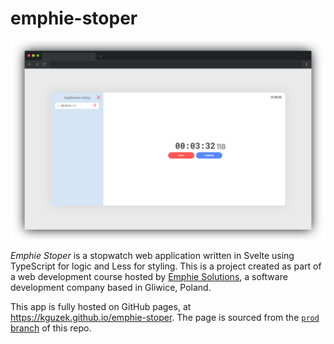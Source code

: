 # emphie-stoper

[![*Website preview*](https://github.com/kguzek/emphie-stoper/blob/images/image1.png?raw=true)](https://kguzek.github.io/emphie-stoper)

*Emphie Stoper* is a stopwatch web application written in Svelte using TypeScript for logic and Less for styling.
This is a project created as part of a web development course hosted by [Emphie Solutions](https://emphie.com/), a software development company based in Gliwice, Poland.

This app is fully hosted on GitHub pages, at https://kguzek.github.io/emphie-stoper. The page is sourced from the [`prod` branch](https://github.com/kguzek/emphie-stoper/tree/prod) of this repo. 
